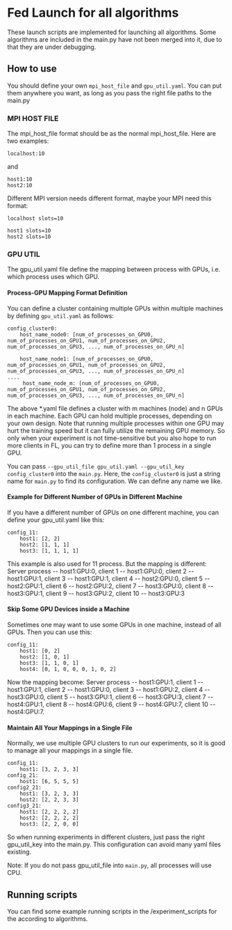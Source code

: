 # Fed Launch for all algorithms

These launch scripts are implemented for launching all algorithms. Some algorithms are included in the main.py have not been merged into it, due to that they are under debugging.

## How to use

You should define your own `mpi_host_file` and `gpu_util.yaml`. You can put them anywhere you want, as long as you pass the right file paths to the main.py

### MPI HOST FILE
The mpi_host_file format should be as the normal mpi_host_file. Here are two examples:
```
localhost:10
```
and 
```
host1:10
host2:10
```

Different MPI version needs different format, maybe your MPI need this format:
```
localhost slots=10
```
```
host1 slots=10
host2 slots=10
```

### GPU UTIL
The gpu_util.yaml file define the mapping between process with GPUs, i.e. which process uses which GPU.

#### Process-GPU Mapping Format Definition
You can define a cluster containing multiple GPUs within multiple machines by defining `gpu_util.yaml` as follows:
```
config_cluster0:
    host_name_node0: [num_of_processes_on_GPU0, num_of_processes_on_GPU1, num_of_processes_on_GPU2, num_of_processes_on_GPU3, ..., num_of_processes_on_GPU_n]

    host_name_node1: [num_of_processes_on_GPU0, num_of_processes_on_GPU1, num_of_processes_on_GPU2, num_of_processes_on_GPU3, ..., num_of_processes_on_GPU_n]
....
     host_name_node_m: [num_of_processes_on_GPU0, num_of_processes_on_GPU1, num_of_processes_on_GPU2, num_of_processes_on_GPU3, ..., num_of_processes_on_GPU_n]
```
The above *.yaml file defines a cluster with m machines (node) and n GPUs in each machine. Each GPU can hold multiple processes, depending on your own design. Note that running multiple processes within one GPU may hurt the training speed but it can fully utilize the remaining GPU memory. So only when your experiment is not time-sensitive but you also hope to run more clients in FL, you can try to define more than 1 process in a single GPU.

You can pass `--gpu_util_file gpu_util.yaml --gpu_util_key config_cluster0` into the `main.py`. Here, the `config_cluster0` is just a string name for `main.py` to find its configuration. We can define any name we like.

#### Example for Different Number of GPUs in Different Machine
If you have a different number of GPUs on one different machine, you can define your gpu_util.yaml like this:
```
config_11:
    host1: [2, 2]
    host2: [1, 1, 1]
    host3: [1, 1, 1, 1]
```
This example is also used for 11 process. But the mapping is different: Server process -- host1:GPU:0, client 1 -- host1:GPU:0, client 2 -- host1:GPU:1, client 3 -- host1:GPU:1, client 4 -- host2:GPU:0, client 5 -- host2:GPU:1, client 6 -- host2:GPU:2, client 7 -- host3:GPU:0, client 8 -- host3:GPU:1, client 9 -- host3:GPU:2, client 10 -- host3:GPU:3

#### Skip Some GPU Devices inside a Machine
Sometimes one may want to use some GPUs in one machine, instead of all GPUs. Then you can use this:
```
config_11:
    host1: [0, 2]
    host2: [1, 0, 1]
    host3: [1, 1, 0, 1]
    host4: [0, 1, 0, 0, 0, 1, 0, 2]
```
Now the mapping become: Server process -- host1:GPU:1, client 1 -- host1:GPU:1, client 2 -- host1:GPU:0, client 3 -- host1:GPU:2, client 4 -- host3:GPU:0, client 5 -- host3:GPU:1, client 6 -- host3:GPU:3, client 7 -- host4:GPU:1, client 8 -- host4:GPU:6, client 9 -- host4:GPU:7, client 10 -- host4:GPU:7.

#### Maintain All Your Mappings in a Single File
Normally, we use multiple GPU clusters to run our experiments, so it is good to manage all your mappings in a single file.
```
config_11:
    host1: [3, 2, 3, 3]
config_21:
    host1: [6, 5, 5, 5]
config2_21:
    host1: [3, 2, 3, 3]
    host2: [2, 2, 3, 3]
config3_21:
    host1: [2, 2, 2, 2]
    host2: [2, 2, 2, 2]
    host3: [2, 2, 0, 0]
```
So when running experiments in different clusters, just pass the right gpu_util_key into the main.py. This configuration can avoid many yaml files existing.

Note: If you do not pass gpu_util_file into `main.py`, all processes will use CPU.



## Running scripts
You can find some example running scripts in the /experiment_scripts for the according to algorithms.



